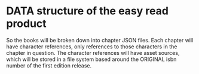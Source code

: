 # DATA structure of the easy read product

So the books will be broken down into chapter JSON files. Each chapter will have character references, only references to those characters in the chapter in question. The character references will have asset sources, which will be stored in a file system based around the ORIGINAL isbn number of the first edition release.
